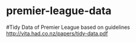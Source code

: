 # premier-league-data
#Tidy Data of Premier League based on guidelines
http://vita.had.co.nz/papers/tidy-data.pdf

